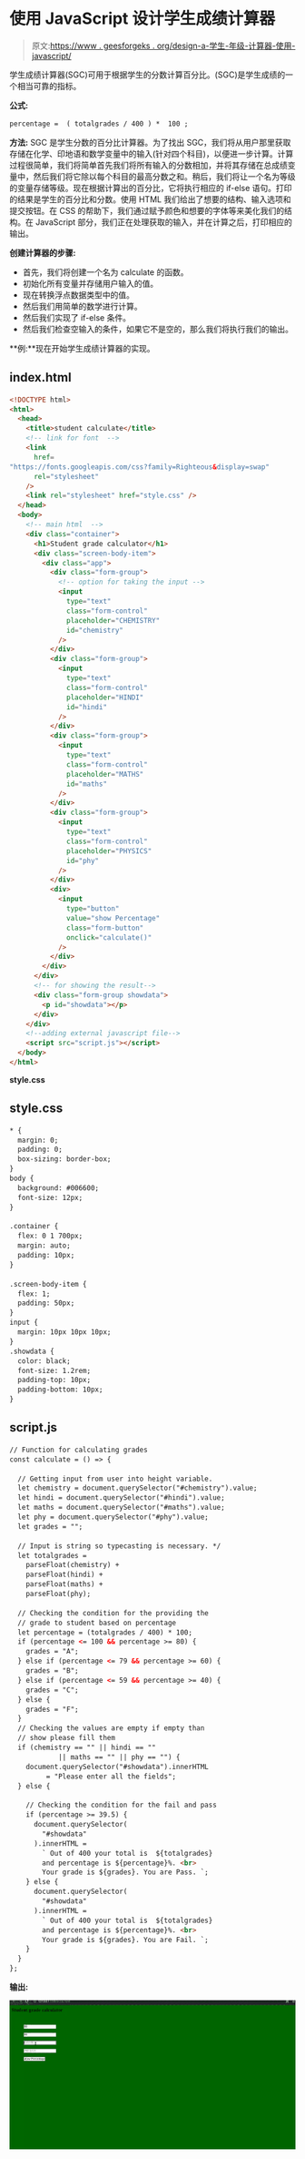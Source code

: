 # 使用 JavaScript 设计学生成绩计算器

> 原文:[https://www . geesforgeks . org/design-a-学生-年级-计算器-使用-javascript/](https://www.geeksforgeeks.org/design-a-student-grade-calculator-using-javascript/)

学生成绩计算器(SGC)可用于根据学生的分数计算百分比。(SGC)是学生成绩的一个相当可靠的指标。

**公式:**

```html
percentage =  ( totalgrades / 400 ) *  100 ;
```

**方法:** SGC 是学生分数的百分比计算器。为了找出 SGC，我们将从用户那里获取存储在化学、印地语和数学变量中的输入(针对四个科目)，以便进一步计算。计算过程很简单，我们将简单首先我们将所有输入的分数相加，并将其存储在总成绩变量中，然后我们将它除以每个科目的最高分数之和。稍后，我们将让一个名为等级的变量存储等级。现在根据计算出的百分比，它将执行相应的 if-else 语句。打印的结果是学生的百分比和分数。使用 HTML 我们给出了想要的结构、输入选项和提交按钮。在 CSS 的帮助下，我们通过赋予颜色和想要的字体等来美化我们的结构。在 JavaScript 部分，我们正在处理获取的输入，并在计算之后，打印相应的输出。

**创建计算器的步骤:**

*   首先，我们将创建一个名为 calculate 的函数。
*   初始化所有变量并存储用户输入的值。
*   现在转换浮点数据类型中的值。
*   然后我们用简单的数学进行计算。
*   然后我们实现了 if-else 条件。
*   然后我们检查空输入的条件，如果它不是空的，那么我们将执行我们的输出。

**例:**现在开始学生成绩计算器的实现。

## index.html

```html
<!DOCTYPE html>
<html>
  <head>
    <title>student calculate</title>
    <!-- link for font  -->
    <link
      href=
"https://fonts.googleapis.com/css?family=Righteous&display=swap"
      rel="stylesheet"
    />
    <link rel="stylesheet" href="style.css" />
  </head>
  <body>
    <!-- main html  -->
    <div class="container">
      <h1>Student grade calculator</h1>
      <div class="screen-body-item">
        <div class="app">
          <div class="form-group">
            <!-- option for taking the input -->
            <input
              type="text"
              class="form-control"
              placeholder="CHEMISTRY"
              id="chemistry"
            />
          </div>
          <div class="form-group">
            <input
              type="text"
              class="form-control"
              placeholder="HINDI"
              id="hindi"
            />
          </div>
          <div class="form-group">
            <input
              type="text"
              class="form-control"
              placeholder="MATHS"
              id="maths"
            />
          </div>
          <div class="form-group">
            <input
              type="text"
              class="form-control"
              placeholder="PHYSICS"
              id="phy"
            />
          </div>
          <div>
            <input
              type="button"
              value="show Percentage"
              class="form-button"
              onclick="calculate()"
            />
          </div>
        </div>
      </div>
      <!-- for showing the result-->
      <div class="form-group showdata">
        <p id="showdata"></p>
      </div>
    </div>
    <!--adding external javascript file-->
    <script src="script.js"></script>
  </body>
</html>
```

**style.css**

## style.css

```html
* {
  margin: 0;
  padding: 0;
  box-sizing: border-box;
}
body {
  background: #006600;
  font-size: 12px;
}

.container {
  flex: 0 1 700px;
  margin: auto;
  padding: 10px;
}

.screen-body-item {
  flex: 1;
  padding: 50px;
}
input {
  margin: 10px 10px 10px;
}
.showdata {
  color: black;
  font-size: 1.2rem;
  padding-top: 10px;
  padding-bottom: 10px;
}
```

## script.js

```html
// Function for calculating grades
const calculate = () => {

  // Getting input from user into height variable.
  let chemistry = document.querySelector("#chemistry").value;
  let hindi = document.querySelector("#hindi").value;
  let maths = document.querySelector("#maths").value;
  let phy = document.querySelector("#phy").value;
  let grades = "";

  // Input is string so typecasting is necessary. */
  let totalgrades =
    parseFloat(chemistry) +
    parseFloat(hindi) +
    parseFloat(maths) +
    parseFloat(phy);

  // Checking the condition for the providing the 
  // grade to student based on percentage
  let percentage = (totalgrades / 400) * 100;
  if (percentage <= 100 && percentage >= 80) {
    grades = "A";
  } else if (percentage <= 79 && percentage >= 60) {
    grades = "B";
  } else if (percentage <= 59 && percentage >= 40) {
    grades = "C";
  } else {
    grades = "F";
  }
  // Checking the values are empty if empty than
  // show please fill them
  if (chemistry == "" || hindi == "" 
            || maths == "" || phy == "") {
    document.querySelector("#showdata").innerHTML
         = "Please enter all the fields";
  } else {

    // Checking the condition for the fail and pass
    if (percentage >= 39.5) {
      document.querySelector(
        "#showdata"
      ).innerHTML = 
        ` Out of 400 your total is  ${totalgrades} 
        and percentage is ${percentage}%. <br> 
        Your grade is ${grades}. You are Pass. `;
    } else {
      document.querySelector(
        "#showdata"
      ).innerHTML = 
        ` Out of 400 your total is  ${totalgrades} 
        and percentage is ${percentage}%. <br> 
        Your grade is ${grades}. You are Fail. `;
    }
  }
};
```

**输出:**

![](img/b3ea3692fc5744b541faa3f33910bbc3.png)